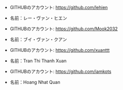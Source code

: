 - GITHUBのアカウント: https://github.com/lehien
- 名前：レー・ヴァン・ヒエン
 
- GITHUBのアカウント: https://github.com/Mook2032
- 名前：ブイ・ヴァン・クアン

- GITHUBのアカウント: https://github.com/xuanttt
- 名前：Tran Thi Thanh Xuan

- GITHUBのアカウント: https://github.com/iamkots
- 名前：Hoang Nhat Quan